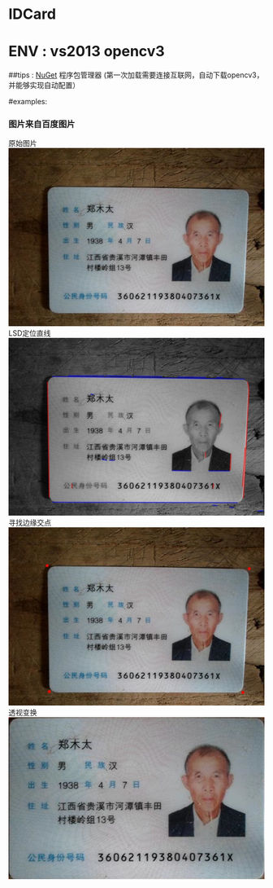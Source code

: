 # IDCard 
# ENV : vs2013 opencv3  
##tips : [NuGet](http://www.nuget.org/) 程序包管理器 (第一次加载需要连接互联网，自动下载opencv3，并能够实现自动配置）

#examples:
### 图片来自百度图片
原始图片
![原始图片](./images/src.JPG)
LSD定位直线
![lines](./images/lines.jpg)
寻找边缘交点
![points](./images/point.jpg)
透视变换
![结果](./images/result.jpg)
